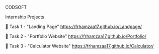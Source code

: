 CODSOFT

Internship Projects

📄 Task 1 - "Landing Page"
https://frhamzaa17.github.io/Landpage/

📁 Task 2 - "Portfolio Website"
https://frhamzaa17.github.io/Portfolio/

🧮 Task 3 - "Calculator Website"
https://frhamzaa17.github.io/Calculator/
